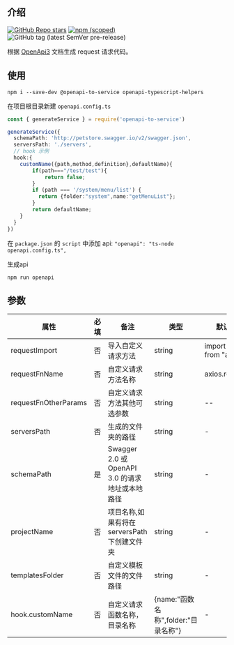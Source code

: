 ## 介绍
[![GitHub Repo stars](https://img.shields.io/github/stars/c2node/openapi-to-service?style=social)](https://github.com/c2node/openapi-to-service)
[![npm (scoped)](https://img.shields.io/npm/v/openapi-to-service)](https://www.npmjs.com/package/c2node/openapi-to-service)
![GitHub tag (latest SemVer pre-release)](https://img.shields.io/github/v/tag/c2node/openapi-to-service?include_prereleases)

根据 [OpenApi3](https://swagger.io/blog/news/whats-new-in-openapi-3-0/) 文档生成 request 请求代码。

## 使用
```node
npm i --save-dev @openapi-to-service openapi-typescript-helpers
```
在项目根目录新建 ```openapi.config.ts```
```ts
const { generateService } = require('openapi-to-service')

generateService({
  schemaPath: 'http://petstore.swagger.io/v2/swagger.json',
  serversPath: './servers',
  // hook 示例
  hook:{
    customName({path,method,definition},defaultName){
        if(path==="/test/test"){
            return false;
        }
        if (path === '/system/menu/list') {
          return {folder:"system",name:"getMenuList"};
        }
        return defaultName;
    }
  }
})

```
在 ```package.json``` 的 ```script``` 中添加 api: ```"openapi": "ts-node openapi.config.ts",```

生成api
```node
npm run openapi
```
## 参数
|  属性   | 必填  | 备注 | 类型 | 默认值 |
|  ----  | ----  |  ----  |  ----  | - |
| requestImport  | 否 | 导入自定义请求方法 | string | import axios from "axios" |
| requestFnName  | 否 | 自定义请求方法名称 | string | axios.request |
| requestFnOtherParams | 否 | 自定义请求方法其他可选参数 | string | -- |
| serversPath  | 否 | 生成的文件夹的路径 | string | - |
| schemaPath  | 是 | Swagger 2.0 或 OpenAPI 3.0 的请求地址或本地路径 | string | - |
| projectName  | 否 | 项目名称,如果有将在 serversPath 下创建文件夹 | string | - |
| templatesFolder | 否 | 自定义模板文件的文件路径 | string | - |
| hook.customName | 否 | 自定义请求函数名称，目录名称 | {name:"函数名称",folder:"目录名称"} | - |
